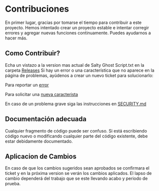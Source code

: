 # Contribuciones
En primer lugar, gracias por tomarse el tiempo para contribuir a este proyecto. Hemos intentado crear un proyecto estable e intentar corregir errores y agregar nuevas funciones continuamente. Puedes ayudarnos a hacer más.

## Como Contribuir?
Echa un vistazo a la version mas actual de Salty Ghost Script.txt en la carpeta [Releases](https://github.com/El-Salty/Salty-Ghost-Script/tree/main/Releases) Si hay un error o una característica que no aparece en la página de problemas, ayúdenos a crear un nuevo ticket para solucionarlo:

Para reportar un [error](https://github.com/El-Salty/Salty-Ghost-Script/blob/main/.github/ISSUE_TEMPLATE/bug_report.md)

Para solicitar una [nueva caracterista](https://github.com/El-Salty/Salty-Ghost-Script/blob/main/.github/ISSUE_TEMPLATE/feature_request.md)

En caso de un problema grave siga las instrucciones en [SECURITY.md](https://github.com/El-Salty/Salty-Ghost-Script/blob/main/SECURITY.md)

## Documentación adecuada
Cualquier fragmento de código puede ser confuso. Si está escribiendo código nuevo o modificando cualquier parte del código existente, debe estar debidamente documentado.

## Aplicacion de Cambios
En caso de que los cambios sugeridos sean aprobados se confirmara el ticket y en la próxima version se verán los cambios aplicados.
El lapso de cambio dependerá del trabajo que se este llevando acabo y periodo de prueba.
